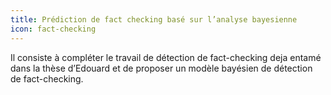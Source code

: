 ```yaml
---
title: Prédiction de fact checking basé sur l’analyse bayesienne
icon: fact-checking
---
```


Il consiste à compléter le travail de détection de fact-checking deja entamé dans la thèse d’Edouard et de proposer un modèle bayésien de détection de fact-checking.
